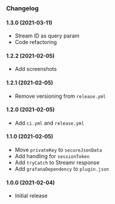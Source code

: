 ### Changelog

#### 1.3.0 (2021-03-11)
* Stream ID as query param
* Code refactoring

#### 1.2.2 (2021-02-05)
* Add screenshots

#### 1.2.1 (2021-02-05)
* Remove versioning from `release.yml`

#### 1.2.0 (2021-02-05)
* Add `ci.yml` and `release.yml`

#### 1.1.0 (2021-02-05)
* Move `privateKey` to `secureJsonData`
* Add handling for `sessionToken`
* Add `tryCatch` to Streamr response
* Add `grafanaDependency` to `plugin.json`

#### 1.0.0 (2021-02-04)
* Initial release

